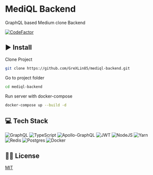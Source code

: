 
# MediQL Backend

GraphQL based Medium clone Backend

[![CodeFactor](https://www.codefactor.io/repository/github/grexlin85/mediql-backend/badge)](https://www.codefactor.io/repository/github/grexlin85/mediql-backend)
## ▶ Install

Clone Project

```bash
git clone https://github.com/GreXLin85/mediql-backend.git
```

Go to project folder

```bash
cd mediql-backend
```

Run server with docker-compose

```bash
docker-compose up --build -d
```
  
## 💻 Tech Stack
![GraphQL](https://img.shields.io/badge/-GraphQL-E10098?style=for-the-badge&logo=graphql&logoColor=white) ![TypeScript](https://img.shields.io/badge/typescript-%23007ACC.svg?style=for-the-badge&logo=typescript&logoColor=white) ![Apollo-GraphQL](https://img.shields.io/badge/-ApolloGraphQL-311C87?style=for-the-badge&logo=apollo-graphql) ![JWT](https://img.shields.io/badge/JWT-black?style=for-the-badge&logo=JSON%20web%20tokens) ![NodeJS](https://img.shields.io/badge/node.js-6DA55F?style=for-the-badge&logo=node.js&logoColor=white) ![Yarn](https://img.shields.io/badge/yarn-%232C8EBB.svg?style=for-the-badge&logo=yarn&logoColor=white) ![Redis](https://img.shields.io/badge/redis-%23DD0031.svg?style=for-the-badge&logo=redis&logoColor=white) ![Postgres](https://img.shields.io/badge/postgres-%23316192.svg?style=for-the-badge&logo=postgresql&logoColor=white) ![Docker](https://img.shields.io/badge/docker-%230db7ed.svg?style=for-the-badge&logo=docker&logoColor=white)
## 👨‍⚖️ License

[MIT](https://choosealicense.com/licenses/mit/)

  